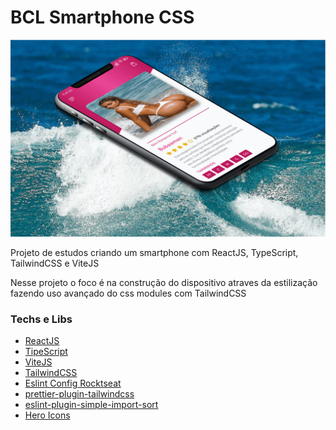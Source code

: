 # BCL Smartphone CSS

![screen](./public/noproject/bclsmartphone_by_Brenno.gif)

Projeto de estudos criando um smartphone com ReactJS, TypeScript, TailwindCSS e ViteJS

Nesse projeto o foco é na construção do dispositivo atraves da estilização fazendo uso avançado do css modules com TailwindCSS


### Techs e Libs

- [ReactJS](https://react.dev/)
- [TipeScript](https://vitejs.dev/)
- [ViteJS](https://www.typescriptlang.org/)
- [TailwindCSS](https://tailwindcss.com/)
- [Eslint Config Rocktseat](https://github.com/rocketseat/eslint-config-rocketseat)
- [prettier-plugin-tailwindcss](https://github.com/tailwindlabs/prettier-plugin-tailwindcss)
- [eslint-plugin-simple-import-sort](https://github.com/lydell/eslint-plugin-simple-import-sort)
- [Hero Icons](https://github.com/tailwindlabs/heroicons)
